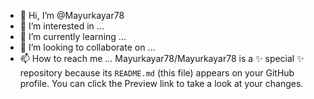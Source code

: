- 👋 Hi, I’m @Mayurkayar78
- 👀 I’m interested in ...
- 🌱 I’m currently learning ...
- 💞️ I’m looking to collaborate on ...
- 📫 How to reach me ...
Mayurkayar78/Mayurkayar78 is a ✨ special ✨ repository because its `README.md` (this file) appears on your GitHub profile.
You can click the Preview link to take a look at your changes.
